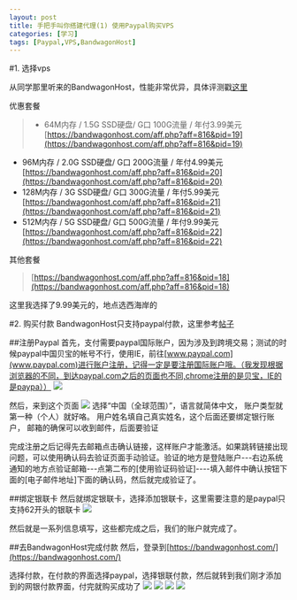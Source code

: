 ```yaml
---
layout: post
title: 手把手叫你搭建代理(1) 使用Paypal购买VPS
categories: [学习]
tags: [Paypal,VPS,BandwagonHost]
---
```



#1. 选择vps

从同学那里听来的BandwagonHost，性能非常优异，具体评测戳[这里](https://xuanwobbs.com.cn/archives/2013-03/eval-of-bandwagonhost.html)

优惠套餐
>* 64M内存 / 1.5G SSD硬盘/ G口 100G流量 / 年付3.99美元
[https://bandwagonhost.com/aff.php?aff=816&pid=19](https://bandwagonhost.com/aff.php?aff=816&pid=19)
* 96M内存 / 2.0G SSD硬盘/ G口 200G流量 / 年付4.99美元
[https://bandwagonhost.com/aff.php?aff=816&pid=20](https://bandwagonhost.com/aff.php?aff=816&pid=20)
* 128M内存 / 3G SSD硬盘/ G口 300G流量 / 年付5.99美元
[https://bandwagonhost.com/aff.php?aff=816&pid=21](https://bandwagonhost.com/aff.php?aff=816&pid=21)
* 512M内存 / 5G SSD硬盘/ G口 500G流量 / 年付9.99美元
[https://bandwagonhost.com/aff.php?aff=816&pid=22](https://bandwagonhost.com/aff.php?aff=816&pid=22)

其他套餐
>[https://bandwagonhost.com/aff.php?aff=816&pid=18](https://bandwagonhost.com/aff.php?aff=816&pid=18)

这里我选择了9.99美元的，地点选西海岸的

#2. 购买付款
BandwagonHost只支持paypal付款，这里参考[帖子](http://bbs.dgtle.com/thread-136249-1-1.html)

##注册Paypal
首先，支付需要paypal国际账户，因为涉及到跨境交易；测试的时候paypal中国贝宝的帐号不行，使用IE，前往[www.paypal.com](www.paypal.com)进行账户注册，记得一定是要注册国际账户哦。（我发现根据浏览器的不同，到达paypal.com之后的页面也不同,chrome注册的是贝宝，IE的是paypa））
<img src="/blog/public/images/posts/how-to-build-a-proxy/Image1.png" >

然后，来到这个页面
<img src="/blog/public/images/posts/how-to-build-a-proxy/Image2.png" >
选择“中国（全球范围）”，语言就简体中文，
账户类型就第一种（个人）就好咯。
用户姓名填自己真实姓名，这个后面还要绑定银行账户，
邮箱的确保可以收到邮件，后面要验证

完成注册之后记得先去邮箱点击确认链接，这样账户才能激活。如果跳转链接出现问题，可以使用确认码去验证页面手动验证。验证的地方是登陆账户---右边系统通知的地方点验证邮箱---点第二布的[使用验证码验证]----填入邮件中确认按钮下面的[电子邮件地址]下面的确认码，然后就完成验证了。

##绑定银联卡
然后就绑定银联卡，选择添加银联卡，这里需要注意的是paypal只支持62开头的银联卡
<img src="/blog/public/images/posts/how-to-build-a-proxy/Image3.png" >

然后就是一系列信息填写，这些都完成之后，我们的账户就完成了。

##去BandwagonHost完成付款
然后，登录到[https://bandwagonhost.com/](https://bandwagonhost.com/)

选择付款，在付款的界面选择paypal，选择银联付款，然后就转到我们刚才添加到的网银付款界面，付完就购买成功了
<img src="/blog/public/images/posts/how-to-build-a-proxy/Image4.png" >
<img src="/blog/public/images/posts/how-to-build-a-proxy/Image5.png" >
<img src="/blog/public/images/posts/how-to-build-a-proxy/Image6.png" >
<img src="/blog/public/images/posts/how-to-build-a-proxy/Image7.png" >